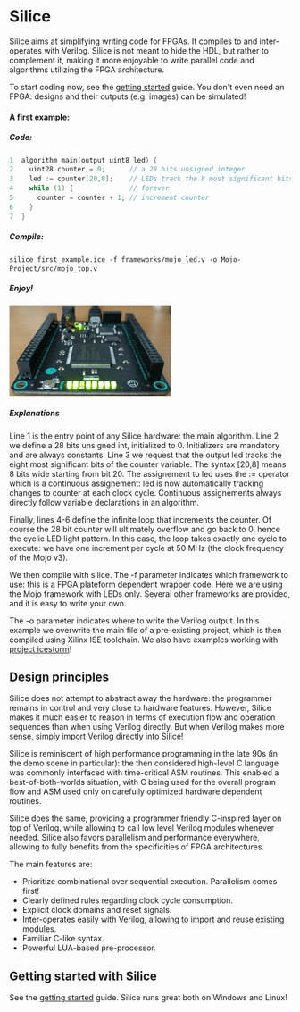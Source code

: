 # Silice

Silice aims at simplifying writing code for FPGAs. It compiles to and inter-operates with Verilog. Silice is not meant to hide the HDL, but rather to complement it, making it more enjoyable to write parallel code and algorithms utilizing the FPGA architecture. 

To start coding now, see the [getting started](GetStarted.md) guide. You don't even need an FPGA: designs and their outputs (e.g. images) can be simulated!

#### A first example:

##### Code:
```c
1  algorithm main(output uint8 led) {   
2    uint28 counter = 0;      // a 28 bits unsigned integer
3    led := counter[20,8];    // LEDs track the 8 most significant bits  
4    while (1) {              // forever
5      counter = counter + 1; // increment counter
6    }  
7  }
```

##### Compile:
```
silice first_example.ice -f frameworks/mojo_led.v -o Mojo-Project/src/mojo_top.v
```

##### Enjoy!

![First example in action on a Mojo v3](docs/figures/first_example.gif)

##### Explanations

Line 1 is the entry point of any Silice hardware: the main algorithm. Line 2 we define
a 28 bits unsigned int, initialized to 0. Initializers are mandatory and are always constants.
Line 3 we request that the output led tracks the eight most significant bits of the counter variable.
The syntax [20,8] means 8 bits wide starting from bit 20. The assignement to led
uses the := operator which is a continuous assignement: led is now automatically 
tracking changes to counter at each clock cycle. Continuous assignements always 
directly follow variable declarations in an algorithm.

Finally, lines 4-6 define the infinite loop that increments the counter. Of course the
28 bit counter will ultimately overflow and go back to 0, hence the cyclic LED light pattern.
In this case, the loop takes exactly one cycle to execute: we have one increment per cycle 
at 50 MHz (the clock frequency of the Mojo v3).

We then compile with silice. The -f parameter indicates which framework to use: this is a
FPGA plateform dependent wrapper code. Here we are using the Mojo framework with LEDs only.
Several other frameworks are provided, and it is easy to write your own. 

The -o parameter indicates where to write the Verilog output. In this example we overwrite 
the main file of a pre-existing project, which is then compiled using Xilinx ISE toolchain.
We also have examples working with [project icestorm](http://www.clifford.at/icestorm/)!

## Design principles

Silice does not attempt to abstract away the hardware: the programmer remains in control and very close to hardware features. However, Silice makes it much easier to reason in terms of execution flow and operation sequences than when using Verilog directly. But when Verilog makes more sense, simply import Verilog directly into Silice!

Silice is reminiscent of high performance programming in the late 90s (in the demo scene in particular): the then considered high-level C language was commonly interfaced with time-critical ASM routines. This enabled a best-of-both-worlds situation, with C being used for the overall program flow and ASM used only on carefully optimized hardware dependent routines.

Silice does the same, providing a programmer friendly C-inspired layer on top of Verilog, while allowing to call low level Verilog modules whenever needed. Silice also favors parallelism and performance everywhere, allowing to fully benefits from the specificities of FPGA architectures.

The main features are:
- Prioritize combinational over sequential execution. Parallelism comes first!
- Clearly defined rules regarding clock cycle consumption.
- Explicit clock domains and reset signals.
- Inter-operates easily with Verilog, allowing to import and reuse existing modules.
- Familiar C-like syntax.
- Powerful LUA-based pre-processor.

## Getting started with Silice

See the [getting started](GetStarted.md) guide. Silice runs great both on Windows and Linux!


